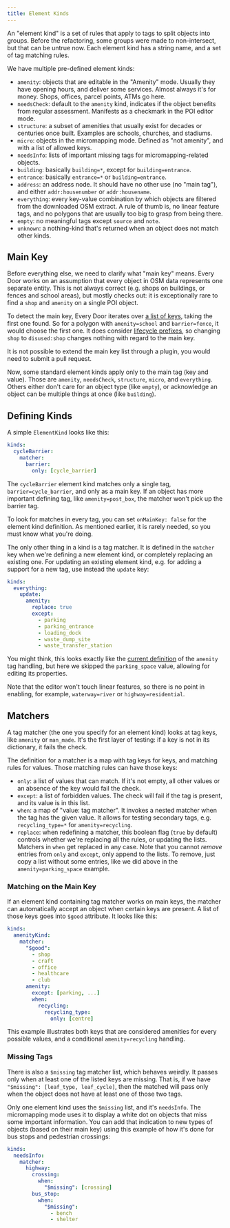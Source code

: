 ```yaml
---
title: Element Kinds
---
```

An "element kind" is a set of rules that apply to tags to split objects into groups. Before the refactoring, some groups were made to non-intersect, but that can be untrue now. Each element kind has a string name, and a set of tag matching rules.

We have multiple pre-defined element kinds:

* `amenity`: objects that are editable in the "Amenity" mode. Usually they have opening hours, and deliver some services. Almost always it's for money. Shops, offices, parcel points, ATMs go here.
* `needsCheck`: default to the `amenity` kind, indicates if the object benefits from regular assessment. Manifests as a checkmark in the POI editor mode.
* `structure`: a subset of amenities that usually exist for decades or centuries once built. Examples are schools, churches, and stadiums.
* `micro`: objects in the micromapping mode. Defined as "not amenity", and with a list of allowed keys.
* `needsInfo`: lists of important missing tags for micromapping-related objects.
* `building`: basically `building=*`, except for `building=entrance`.
* `entrance`: basically `entrance=*` or `building=entrance`.
* `address`: an address node. It should have no other use (no "main tag"), and either `addr:housenumber` or `addr:housename`.
* `everything`: every key-value combination by which objects are filtered from the downloaded OSM extract. A rule of thumb is, no linear feature tags, and no polygons that are usually too big to grasp from being there.
* `empty`: no meaningful tags except `source` and `note`.
* `unknown`: a nothing-kind that's returned when an object does not match other kinds.

## Main Key

Before everything else, we need to clarify what "main key" means. Every Door works on an assumption that every object in OSM data represents one separate entity. This is not always correct (e.g. shops on buildings, or fences and school areas), but mostly checks out: it is exceptionally rare to find a `shop` and `amenity` on a single POI object.

To detect the main key, Every Door iterates over [a list of keys](https://github.com/Zverik/every_door/blob/main/lib/helpers/tags/main_key.dart), taking the first one found. So for a polygon with `amenity=school` and `barrier=fence`, it would choose the first one. It does consider [lifecycle prefixes](https://wiki.openstreetmap.org/wiki/Lifecycle_prefix), so changing `shop` to `disused:shop` changes nothing with regard to the main key.

It is not possible to extend the main key list through a plugin, you would need to submit a pull request.

Now, some standard element kinds apply only to the main tag (key and value). Those are `amenity`, `needsCheck`, `structure`, `micro`, and `everything`. Others either don't care for an object type (like `empty`), or acknowledge an object can be multiple things at once (like `building`).

## Defining Kinds

A simple `ElementKind` looks like this:

```yaml
kinds:
  cycleBarrier:
    matcher:
      barrier:
        only: [cycle_barrier]
```

The `cycleBarrier` element kind matches only a single tag, `barrier=cycle_barrier`, and only as a main key. If an object has more important defining tag, like `amenity=post_box`, the matcher won't pick up the barrier tag.

To look for matches in every tag, you can set `onMainKey: false` for the element kind definition. As mentioned earlier, it is rarely needed, so you must know what you're doing.

The only other thing in a kind is a tag matcher. It is defined in the `matcher` key when we're defining a new element kind, or completely replacing an existing one. For updating an existing element kind, e.g. for adding a support for a new tag, use instead the `update` key:

```yaml
kinds:
  everything:
    update:
      amenity:
        replace: true
        except:
          - parking
          - parking_entrance
          - loading_dock
          - waste_dump_site
          - waste_transfer_station
```

You might think, this looks exactly like the [current definition](https://github.com/Zverik/every_door/blob/main/lib/helpers/tags/element_kind_std.dart#L306-L313) of the `amenity` tag handling, but here we skipped the `parking_space` value, allowing for editing its properties.

Note that the editor won't touch linear features, so there is no point in enabling, for example, `waterway=river` or `highway=residential`.

## Matchers

A tag matcher (the one you specify for an element kind) looks at tag keys, like `amenity` or `man_made`. It's the first layer of testing: if a key is not in its dictionary, it fails the check.

The definition for a matcher is a map with tag keys for keys, and matching rules for values. Those matching rules can have those keys:

* `only`: a list of values that can match. If it's not empty, all other values or an absence of the key would fail the check.
* `except`: a list of forbidden values. The check will fail if the tag is present, and its value is in this list.
* `when`: a map of "value: tag matcher". It invokes a nested matcher when the tag has the given value. It allows for testing secondary tags, e.g. `recycling_type=*` for `amenity=recycling`.
* `replace`: when redefining a matcher, this boolean flag (`true` by default) controls whether we're replacing all the rules, or updating the lists. Matchers in `when` get replaced in any case. Note that you cannot _remove_ entries from `only` and `except`, only append to the lists. To remove, just copy a list without some entries, like we did above in the `amenity=parking_space` example.

### Matching on the Main Key

If an element kind containing tag matcher works on main keys, the matcher can automatically accept an object when certain keys are present. A list of those keys goes into `$good` attribute. It looks like this:

```yaml
kinds:
  amenityKind:
    matcher:
      "$good":
        - shop
        - craft
        - office
        - healthcare
        - club
      amenity:
        except: [parking, ...]
        when:
          recycling:
            recycling_type:
              only: [centre]
```

This example illustrates both keys that are considered amenities for every possible values, and a conditional `amenity=recycling` handling.

### Missing Tags

There is also a `$missing` tag matcher list, which behaves weirdly. It passes only when at least one of the listed keys are missing. That is, if we have `"$missing": [leaf_type, leaf_cycle]`, then the matched will pass only when the object does not have at least one of those two tags.

Only one element kind uses the `$missing` list, and it's `needsInfo`. The micromapping mode uses it to display a white dot on objects that miss some important information. You can add that indication to new types of objects (based on their main key) using this example of how it's done for bus stops and pedestrian crossings:

```yaml
kinds:
  needsInfo:
    matcher:
      highway:
        crossing:
          when:
            "$missing": [crossing]
        bus_stop:
          when:
            "$missing":
              - bench
              - shelter
```
